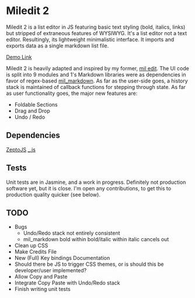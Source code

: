 Miledit 2
=========
Miledit 2 is a list editor in JS featuring basic text styling (bold, italics, links) but stripped of extraneous features of WYSIWYG. It's a list editor not a text editor. Resultingly, its lightweight minimalistic interface.  It imports and exports data as a single markdown list file.

[Demo Link](http://userbound.com/ui/miledit-2)

Miledit 2 is heavily adapted and inspired by my former, [mil edit](). The UI code is split into 9 modules and 1's Markdown libraries were as dependencies in favor of regex-based [mil_markdown](). As far as the user-side goes, a history stack is maintained of callback functions for stepping through state.  As far as user functionality goes, the major new features are:
- Foldable Sections
- Drag and Drop
- Undo / Redo

Dependencies
------------
[ZeptoJS](http://zeptojs.com)
[\_.js](http://underscorejs.org)

Tests
-----
Unit tests are in Jasmine, and a work in progress. Definitely not production software yet, but it is close.  I'm open any contributions, to get this to production quality quicker (see below).


TODO
----
- Bugs
    * Undo/Redo stack not entirely consistent
    * mil_markdown bold within bold/italic within italic cancels out
- Clean up CSS
- Make Credits File
- New (Full) Key bindings Documentation
- Should there be JS to trigger CSS themes, or is should this be developer/user implemented?
- Allow Copy and Paste
- Integrate Copy Paste with Undo/Redo stack
- Finish writing unit tests
